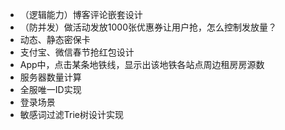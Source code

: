 - （逻辑能力）博客评论嵌套设计
- （防并发）做活动发放1000张优惠券让用户抢，怎么控制发放量？
- 动态、静态密保卡
- 支付宝、微信春节抢红包设计
- App中，点击某条地铁线，显示出该地铁各站点周边租房房源数
- 服务器数量计算
- 全服唯一ID实现
- 登录场景
- 敏感词过滤Trie树设计实现
